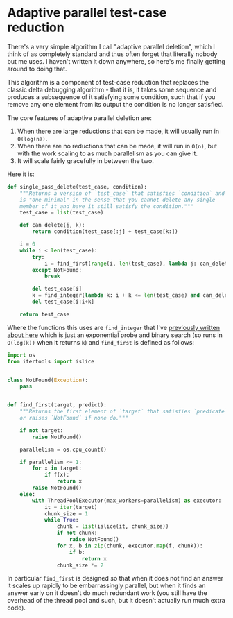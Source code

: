 # Adaptive parallel test-case reduction

There's a very simple algorithm I call "adaptive parallel deletion", which I think of as completely standard and thus often forget that literally nobody but me uses.
I haven't written it down anywhere, so here's me finally getting around to doing that.

This algorithm is a component of test-case reduction that replaces the classic delta debugging algorithm - that it is, it takes some sequence and produces a subsequence of it satisfying some condition,
such that if you remove any one element from its output the condition is no longer satisfied.

The core features of adaptive parallel deletion are:

1. When there are large reductions that can be made, it will usually run in `O(log(n))`.
2. When there are no reductions that can be made, it will run in `O(n)`, but with the work scaling to as much parallelism as you can give it.
3. It will scale fairly gracefully in between the two.

Here it is:

```python
def single_pass_delete(test_case, condition):
    """Returns a version of `test_case` that satisfies `condition` and
    is "one-minimal" in the sense that you cannot delete any single
    member of it and have it still satisfy the condition."""
    test_case = list(test_case)

    def can_delete(j, k):
        return condition(test_case[:j] + test_case[k:])

    i = 0
    while i < len(test_case):
        try:
            i = find_first(range(i, len(test_case), lambda j: can_delete(j, j + 1)
        except NotFound:
            break

        del test_case[i]
        k = find_integer(lambda k: i + k <= len(test_case) and can_delete(i, i + k))
        del test_case[i:i+k]

    return test_case
```

Where the functions this uses are `find_integer` that I've [previously written about here](https://notebook.drmaciver.com/posts/2019-04-30-13:03.html) which is just an exponential probe and binary search (so runs in `O(log(k))` when it returns `k`) and `find_first` is defined as follows:

```python
import os
from itertools import islice


class NotFound(Exception):
    pass


def find_first(target, predict):
    """Returns the first element of `target` that satisfies `predicate`,
    or raises `NotFound` if none do."""

    if not target:
        raise NotFound()

    parallelism = os.cpu_count()

    if parallelism <= 1:
        for x in target:
            if f(x):
                return x
        raise NotFound()
    else:
        with ThreadPoolExecutor(max_workers=parallelism) as executor:
            it = iter(target)
            chunk_size = 1
            while True:
                chunk = list(islice(it, chunk_size))
                if not chunk:
                    raise NotFound()
                for x, b in zip(chunk, executor.map(f, chunk)):
                    if b:
                        return x
                chunk_size *= 2
```

In particular `find_first` is designed so that when it does not find an answer it scales up rapidly to be embarrassingly parallel, but when it finds an answer early on it doesn't do much redundant work (you still have the overhead of the thread pool and such, but it doesn't actually run much extra code).
